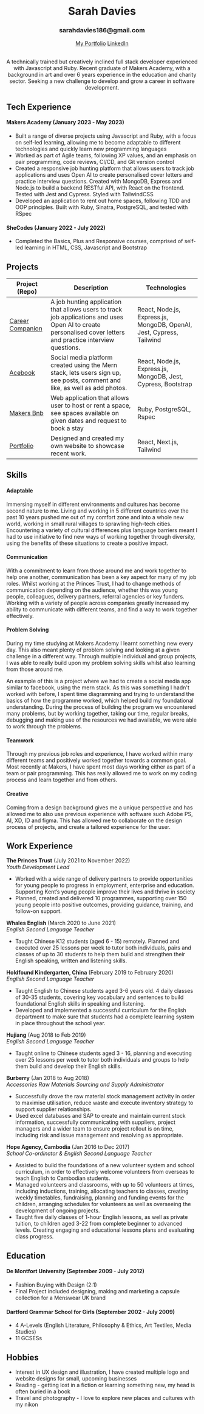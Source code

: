 <h1 align="center">Sarah Davies</h1>

<div align="center">
<h3>sarahdavies186@gmail.com</h3>  
  <a href="https://sarahdavies.netlify.app/">My Portfolio</a>  
  <a href="linkedin.com/in/sarahdavies1/">LinkedIn</a>
</div>
</br>
<p align="center">A technically trained but creatively inclined full stack developer experienced with Javascript and Ruby. Recent graduate of Makers Academy, with a background in art and over 6 years experience in the education and charity sector. Seeking a new challenge to develop and grow a career in software development. </p>

## Tech Experience

#### Makers Academy (January 2023 - May 2023)

- Built a range of diverse projects using Javascript and Ruby, with a focus on self-led learning, allowing me to become adaptable to different technologies and quickly learn new programming languages
- Worked as part of Agile teams, following XP values, and an emphasis on pair programming, code reviews, CI/CD, and Git version control
- Created a responsive job hunting platform that allows users to track job applications and uses Open AI to create personalised cover letters and practice interview questions. Created with MongoDB, Express and Node.js to build a backend RESTful API, with React on the frontend. Tested with Jest and Cypress. Styled with TailwindCSS
- Developed an application to rent out home spaces, following TDD and OOP principles. Built with Ruby, Sinatra, PostgreSQL, and tested with RSpec

#### SheCodes (January 2022 - July 2022)
- Completed the Basics, Plus and Responsive courses, comprised of self-led learning in HTML, CSS, Javascript and Bootstrap

## Projects

| Project (Repo)                                                                            | Description                                                                                                                                               | Technologies                                                                                              |
| ----------------------------------------------------------------------------------------- | --------------------------------------------------------------------------------------------------------------------------------------------------------- | --------------------------------------------------------------------------------------------------------- |
| [Career Companion](https://github.com/francescoGuglielmi/career_companion)                   | A job hunting application that allows users to track job applications and uses Open AI to create personalised cover letters and practice interview questions.                                                            | React, Node.js, Express.js, MongoDB, OpenAI, Jest, Cypress, Tailwind                                   |                              
| [Acebook](https://github.com/sarahdavies186/acebook-water)                                | Social media platform created using the Mern stack, lets users sign up, see posts, comment and like, as well as add photos.                               | React, Node.js, Express.js, MongoDB, Jest, Cypress, Bootstrap |
| [Makers Bnb](https://github.com/sarahdavies186/makersbnb)                                                                              | Web application that allows user to host or rent a space, see spaces available on given dates and request to book a stay                                  | Ruby, PostgreSQL, Rspec                                                          |
| [Portfolio](https://github.com/sarahdavies186/portfolio)                                  | Designed and created my own website to showcase recent work.                                                                                              | React, Next.js, Tailwind                                                                      |

## Skills

#### Adaptable

Immersing myself in different environments and cultures has become second nature to me. Living and working in 5 different countries over the past 10 years pushed me out of my comfort zone and into a whole new world, working in small rural villages to sprawling high-tech cities. Encountering a variety of cultural differences plus language barriers meant I had to use initiative to find new ways of working together through diversity, using the benefits of these situations to create a positive impact.

#### Communication

With a commitment to learn from those around me and work together to help one another, communication has been a key aspect for many of my job roles. Whilst working at the Princes Trust, I had to change methods of communication depending on the audience, whether this was young people, colleagues, delivery partners, referral agencies or key funders. Working with a variety of people across companies greatly increased my ability to communicate with different teams, and find a way to work together effectively.

#### Problem Solving

During my time studying at Makers Academy I learnt something new every day. This also meant plenty of problem solving and looking at a given challenge in a different way. Through multiple individual and group projects, I was able to really build upon my problem solving skills whilst also learning from those around me. 

An example of this is a project where we had to create a social media app similar to facebook, using the mern stack. As this was something I hadn't worked with before, I spent time diagramming and trying to understand the basics of how the programme worked, which helped build my foundational understanding. During the process of building the program we encountered many problems, but by working together, taking our time, regular breaks, debugging and making use of the resources we had available, we were able to work through the problems.

#### Teamwork

Through my previous job roles and experience, I have worked within many different teams and positively worked together towards a common goal. Most recently at Makers, I have spent most days working either as part of a team or pair programming. This has really allowed me to work on my coding process and learn together and from others. 

#### Creative

Coming from a design background gives me a unique perspective and has allowed me to also use previous experience with software such Adobe PS, AI, XD, ID and figma. This has allowed me to collaborate on the design process of projects, and create a tailored experience for the user.

## Work Experience

**The Princes Trust** (July 2021 to November 2022)  
_Youth Development Lead_

- Worked with a wide range of delivery partners to provide opportunities for young people to progress in employment, enterprise and education. Supporting Kent’s young people improve their lives and thrive in society
- Planned, created and delivered 10 programmes, supporting over 150 young people into positive outcomes, providing guidance, training, and follow-on support.

**Whales English** (March 2020 to June 2021)  
_English Second Language Teacher_

- Taught Chinese K12 students (aged 6 - 15) remotely. Planned and executed over 25 lessons per week to tutor both individuals, pairs and classes of up to 30 students to help them build and strengthen their English speaking, written and listening skills.

**Holdfound Kindergarten, China** (February 2019 to February 2020)  
_English Second Language Teacher_

-  Taught English to Chinese students aged 3-6 years old. 4 daily classes of 30-35 students, covering key vocabulary and sentences to build foundational English skills in speaking and listening.
- Developed and implemented a successful curriculum for the English department to make sure that students had a complete learning system in place throughout the school year.

**Hujiang** (Aug 2018 to Feb 2019)  
_English Second Language Teacher_

- Taught online to Chinese students aged 3 - 16, planning and executing over 25 lessons per week to tutor both individuals and groups to help them build and develop their English skills.

**Burberry** (Jan 2018 to Aug 2018)  
_Accessories Raw Materials Sourcing and Supply Administrator_

- Successfully drove the raw material stock management activity in order to maximise utilisation, reduce waste and execute inventory strategy to support supplier relationships.
- Used excel databases and SAP to create and maintain current stock information, successfully communicating with suppliers, project managers and a wider team to ensure project rollout is on time, including risk and issue management and resolving as appropriate.

**Hope Agency, Cambodia** (Jan 2016 to Dec 2017)  
_School Co-ordinator & English Second Language Teacher_

- Assisted to build the foundations of a new volunteer system and school curriculum, in order to effectively welcome volunteers from overseas to teach English to Cambodian students.
- Managed volunteers and classrooms, with up to 50 volunteers at times, including inductions, training, allocating teachers to classes, creating weekly timetables, fundraising, planning and funding events for the children, arranging schedules for volunteers as well as overseeing the development of ongoing projects.
- Taught five daily classes of 1-hour English lessons, as well as private tuition, to children aged 3-22 from complete beginner to advanced levels. Creating engaging and educational lessons plans and evaluating class progress.

## Education

#### De Montfort University (September 2009 - July 2012)

- Fashion Buying with Design (2:1)
- Final Project included designing, making and marketing a capsule collection for a Menswear UK brand

#### Dartford Grammar School for Girls (September 2002 - July 2009)

- 4 A-Levels (English Literature, Philosophy & Ethics, Art Textiles, Media Studies)
- 11 GCSESs

## Hobbies

- Interest in UX design and illustration, I have created multiple logo and website designs for small, upcoming businesses
- Reading - getting lost in a fiction or learning something new, my head is often buried in a book 
- Travel and photography - I love to explore new places and cultures with my nikon
